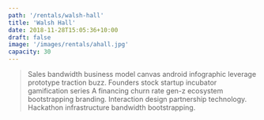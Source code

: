 ```yaml
---
path: '/rentals/walsh-hall'
title: 'Walsh Hall'
date: 2018-11-28T15:05:36+10:00
draft: false
image: '/images/rentals/ahall.jpg'
capacity: 30
---
```


> Sales bandwidth business model canvas android infographic leverage prototype traction buzz. Founders stock startup incubator gamification series A financing churn rate gen-z ecosystem bootstrapping branding. Interaction design partnership technology. Hackathon infrastructure bandwidth bootstrapping.
